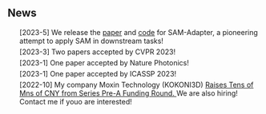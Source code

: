 ## News
<ul style="margin:0 0 5px;">
[2023-5] We release the <a href="https://tianrun-chen.github.io/SAM-Adaptor/static/pdfs/Adaptor.pdf">paper</a> and <a href="https://github.com/tianrun-chen/SAM-Adaptor">code</a> for SAM-Adapter, a pioneering attempt to apply SAM in downstream tasks!
</ul>
<ul style="margin:0 0 5px;">
[2023-3] Two papers accepted by CVPR 2023!
</ul>
<ul style="margin:0 0 5px;">
[2023-1] One paper accepted by Nature Photonics!
</ul>
<ul style="margin:0 0 5px;">
[2023-1] One paper accepted by ICASSP 2023!
</ul>
<ul style="margin:0 0 5px;">
[2022-10] My company Moxin Technology (KOKONI3D) <a href="https://equalocean.com/news/2022102619083"> Raises Tens of Mns of CNY from Series Pre-A Funding Round. </a> We are also hiring! Contact me if youo are interested!
</ul>
